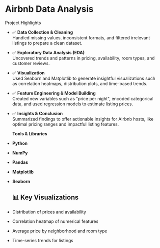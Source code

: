 # Airbnb Data Analysis
Project Highlights

- ✅ **Data Collection & Cleaning**  
  Handled missing values, inconsistent formats, and filtered irrelevant listings to prepare a clean dataset.

- ✅ **Exploratory Data Analysis (EDA)**  
  Uncovered trends and patterns in pricing, availability, room types, and customer reviews.

- ✅ **Visualization**  
  Used Seaborn and Matplotlib to generate insightful visualizations such as correlation heatmaps, distribution plots, and time-based trends.

- ✅ **Feature Engineering & Model Building**  
  Created new variables such as "price per night", encoded categorical data, and used regression models to estimate listing prices.

- ✅ **Insights & Conclusion**  
  Summarized findings to offer actionable insights for Airbnb hosts, like optimal pricing ranges and impactful listing features.


  **Tools & Libraries**

- **Python**
- **NumPy**
- **Pandas**
- **Matplotlib**
- **Seaborn**

  ## 📊 Key Visualizations

- Distribution of prices and availability
- Correlation heatmap of numerical features
- Average price by neighborhood and room type
- Time-series trends for listings


